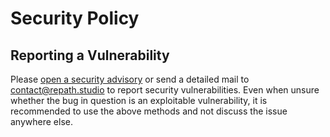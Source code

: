 # Security Policy

## Reporting a Vulnerability

Please [open a security advisory](https://github.com/repath-project/repath-studio/security/advisories/new)
or send a detailed mail to [contact@repath.studio](mailto:contact@repath.studio) to report
security vulnerabilities. Even when unsure whether the bug in question is an exploitable
vulnerability, it is recommended to use the above methods and not discuss the issue
anywhere else.

